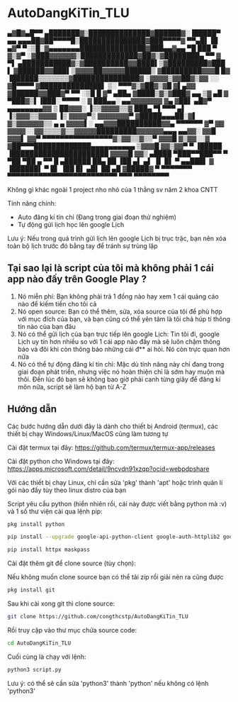 # AutoDangKiTin_TLU

▄▓█▓▄█▀▀ ▄███████▓▒██████████████▓██████▓░▐█████▀ 
 ▄▄ ▄▄▄██▓██▀▀▀▀█▒███████████████▓███▀▀▀▀▓ ▀▀▄█▌▐█
▄▓▀ ▀░▒█░▓▄▄▄▄▄▄▄███████████████▓███▄▄▓▄▄ ▀█ ███ ▀
▓▒▓▀ ░▓███▓▓▓▓▓▓▒█████████████▓██▓▒▓████████▄ ▀▀ ▓
▀▌ ▄███████████▓▒▓██████████▓▓████▌▒▓█████████▓███
▌  ▓██████▓▓███▌▒▓▓▓▓██▓▓▓▓▓██████▒ ▓█████████▓▓▓█
█▓ ▐██████▒▒▒▒▒▒▒▓███████████████▓  ░▓▓▓▓▒▓▓██▓▒▓▓
░░ ▓█▀▀▀▀         ▓██████████████▌ ▒░ ▀▀▀▓▒▓██▓▒▓█
▓▌▄▓▓              ▓██████▓▓███▓▀           ▀▀ ░▒█
█ ▓▀      ▄██▄     ▓████▒▓▒▓███▓      ▄▄        ▒▓
 ▄█  ▓              ▀███▓▒▌▐███░    ▀▀▀▀     ░   ▓
███▄▄░  ▄▄▓▓▓▓▓▓▓  ▓▄ ▓██▌ ▄█▓▀   ▄▄▄▄▄▄▄▄▓▓  ▒
██▓▓▓░ ▐▒▒▓▓▓▓▒▒▓  ███▄ ▀▌▀▀▀ ▄▌ ▐▒▓▓▓▒▒▓▓▓▓  ▐▒
▓▓▓▓▀▒  ▓▓▓▓▓▓▓▀  ▓█████▄▄▄██░▓▌  ▓▒▓▓▓▓▓▓▒▒  ▄  ▄
▓▓▓▓▌░         ▄▄▓▓▓██████████▓▓▄   ▀▀▀▀▀▀   ▓▀ ▓▓
▓▓▓▓░░▓▓▒▒▒▒▓▒▒▓▓▓▓▓█████████▓▓▓▓▓▓▄▄▄   ▄▄▓▓░ ▓▓█
▓▓▓▌ ▓▓▀          ▀▀▀▀▀▀▀▀▀▀▀▀▀▀▀▀▓▒▓▓▒▒▓▒▒▀  ▓▓▓█
▓▒▓▓░░▓ ▓██▀▀▀█████████████▄▄▄▄▄▄▄▄▄▄        ▒▓▓▓█
▓▓▒▓▓▀   ▀  ▐█████  ▐██████████████████████  ▓▓▓▓█
 ▓▓▒ ▄████    ▀███▀▀███▀▀   ▀   ▀██     ▀██   ▄ ▀▀
█  ▄██████ ██▄  ██  ▐██  ▄▌  ▄▌  ▐▌  █▌  ▀ ▄▄███▌
▓ ▐██████▌  ▀   █▌  ▐██  █▌ ▄█▌  ██    ▄█ ▓█████▓
▀ ▀▀▀▀▀▀▀ ▀▀▀▀▀▀▀▀▀▀▀▀▀▀▀▀▀▀▀▀▀▀▀▀▀  ▀▀▀ ▀▀▀▀▀▀▀▀

Không gì khác ngoài 1 project nho nhỏ của 1 thằng sv năm 2 khoa CNTT

Tính năng chính:
- Auto đăng kí tín chỉ (Đang trong giai đoạn thử nghiệm)
- Tự động gửi lịch học lên google Lịch

Lưu ý: Nếu trong quá trình gửi lịch lên google Lịch bị trục trặc, bạn nên xóa toàn bộ lịch trước đó bằng tay để tránh sự trùng lặp

## Tại sao lại là script của tôi mà không phải 1 cái app nào đấy trên Google Play ?
1. Nó miễn phí: Bạn không phải trả 1 đồng nào hay xem 1 cái quảng cáo nào để kiếm tiền cho tôi cả
2. Nó open source: Bạn có thể thêm, sửa, xóa source của tôi để phù hợp với mục đích của bạn, và bạn cũng có thể yên tâm là tôi chả húp tí thông tin nào của bạn đâu
3. Nó có thể gửi lịch của bạn trực tiếp lên google Lịch: Tin tôi đi, google Lịch uy tín hơn nhiều so với 1 cái app nào đấy mà sẽ luôn chậm thông báo và đôi khi còn thông báo những cái đ** ai hỏi. Nó còn trực quan hơn nữa
4. Nó có thể tự động đăng kí tín chỉ: Mặc dù tính năng này chỉ đang trong giai đoạn phát triển, nhưng việc nó hoàn thiện chỉ là sớm hay muộn mà thôi. Đến lúc đó bạn sẽ không bao giờ phải canh từng giây để đăng kí môn nữa, script sẽ làm hộ bạn từ A-Z

## Hướng dẫn
Các bước hướng dẫn dưới đây là dành cho thiết bị Android (termux), các thiết bị chạy Windows/Linux/MacOS cũng làm tương tự

Cài đặt termux tại đây: https://github.com/termux/termux-app/releases

Cài đặt python cho Windows tại đây: https://apps.microsoft.com/detail/9ncvdn91xzqp?ocid=webpdpshare

Với các thiết bị chạy Linux, chỉ cần sửa 'pkg' thành 'apt' hoặc trình quản lí gói nào đấy tùy theo linux distro của bạn

Script yêu cầu python (hiển nhiên rồi, cái này được viết bằng python mà :v) và 1 số thư viện cài qua lệnh pip:
```sh
pkg install python
```
```sh
pip install --upgrade google-api-python-client google-auth-httplib2 google-auth-oauthlib
```
```sh
pip install httpx maskpass
```
Cài đặt thêm git để clone source (tùy chọn):

Nếu không muốn clone source bạn có thể tải zip rồi giải nén ra cũng được

```sh
pkg install git
```

Sau khi cài xong git thì clone source:

```sh
git clone https://github.com/congthcstp/AutoDangKiTin_TLU
```
Rồi truy cập vào thư mục chứa source code:

```sh
cd AutoDangKiTin_TLU
```
Cuối cùng là chạy với lệnh:
```sh
python3 script.py
```
Lưu ý: có thể sẽ cần sửa 'python3' thành 'python' nếu không có lệnh 'python3'
